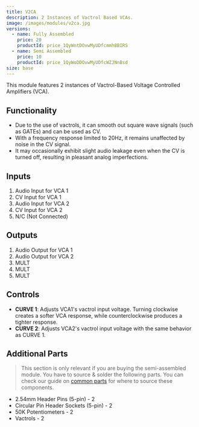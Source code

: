 ```yaml
---
title: V2CA
description: 2 Instances of Vactrol Based VCAs.
image: /images/modules/v2ca.jpg
versions:
  - name: Fully Assembled
    price: 20
    productId: price_1QyWntDOvwMyUDfcmmh8BIRS
  - name: Semi Assembled
    price: 10
    productId: price_1QyWoDDOvwMyUDfcWZJNnBsd
size: base
---
```


This module features 2 instances of Vactrol-Based Voltage Controlled Amplifiers (VCA).

## Functionality

* Due to the use of vactrols, it can smooth out square wave signals (such as GATEs) and can be used as CV.
* With a frequency response limited to 20Hz, it remains unaffected by noise in the CV signal.
* It may occasionally exhibit slight audio leakage even when the CV is turned off, resulting in pleasant analog imperfections.

## Inputs

1. Audio Input for VCA 1
2. CV Input for VCA 1
3. Audio Input for VCA 2
4. CV Input for VCA 2
5. N/C (Not Connected)

## Outputs

1. Audio Output for VCA 1
2. Audio Output for VCA 2
3. MULT
4. MULT
5. MULT

## Controls

* **CURVE 1**: Adjusts VCA1's vactrol input voltage. Turning clockwise creates a softer VCA response, while counterclockwise produces a tighter response.
* **CURVE 2**: Adjusts VCA2's vactrol input voltage with the same behavior as CURVE 1.

## Additional Parts

> This section is only relevant if you are buying the semi-assembled module. You have to source & solder the following parts. You can check our guide on [common parts](/docs/technical-details/common-parts) for where to source these components.

* 2.54mm Header Pins (5-pin) - 2
* Circular Pin Header Sockets (5-pin) - 2
* 50K Potentiometers - 2
* Vactrols - 2